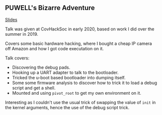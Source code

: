 ## PUWELL's Bizarre Adventure

[Slides](https://docs.google.com/presentation/d/1ma5rQ1qzzaBv3KeVGDb0__8gsTNZbjwfX39XY3dLjX4/edit?usp=sharing)

Talk was given at CovHackSoc in early 2020, based on work I did over the summer in 2019.

Covers some basic hardware hacking, where I bought a cheap IP camera off Amazon and how I got code executation on it.

Talk covers:

* Discovering the debug pads.
* Hooking up a UART adapter to talk to the bootloader.
* Tricked the u-boot based bootloader into dumping itself.
* Some some firmware analysis to discover how to trick it to load a debug script and get a shell.
* Mounted and using `pivot_root` to get my own environment on it.

Interesting as I couldn't use the usual trick of swapping the value of `init` in the kernel arguments, hence the use of the debug script trick.
